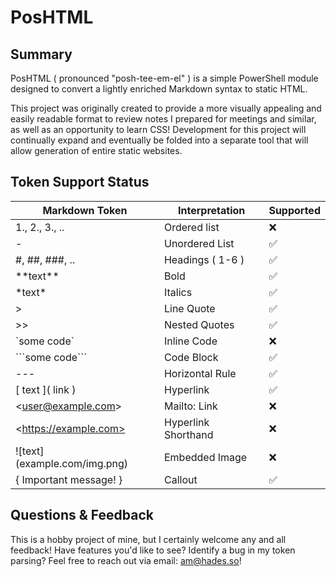 # PosHTML

## Summary

PosHTML ( pronounced "posh-tee-em-el" ) is a simple PowerShell module designed to convert a lightly enriched Markdown syntax to static HTML.

This project was originally created to provide a more visually appealing and easily readable format to review notes I prepared for meetings and similar, as well as an opportunity to learn CSS! Development for this project will continually expand and eventually be folded into a separate tool that will allow generation of entire static websites.

## Token Support Status

| Markdown Token                   | Interpretation         | Supported |
| -------------------------------- | ---------------------- | --------- |
| 1., 2., 3., ..                   | Ordered list           | ❌        |
| \-                               | Unordered List         | ✅        |
| \#, \#\#, \#\#\#, ..             | Headings ( 1-6 )       | ✅        |
| \*\*text\*\*                     | Bold                   | ✅        |
| \*text\*                         | Italics                | ✅        |
| \>                               | Line Quote             | ✅        |
| \>\>                             | Nested Quotes          | ✅        |
| \`some code\`                    | Inline Code            | ❌        |
| \`\`\`some code\`\`\`            | Code Block             | ✅        |
| \-\-\-                           | Horizontal Rule        | ✅        |
| \[ text \]\( link \)             | Hyperlink              | ✅        |
| \<user@example.com\>             | Mailto: Link           | ❌        |
| \<https://example.com>           | Hyperlink Shorthand    | ❌        |
| \!\[text\]\(example.com/img.png) | Embedded Image         | ❌        |
| { Important message! }           | Callout                | ✅        |

## Questions & Feedback

This is a hobby project of mine, but I certainly welcome any and all feedback! Have features you'd like to see? Identify a bug in my token parsing? Feel free to reach out via email: <am@hades.so>!
